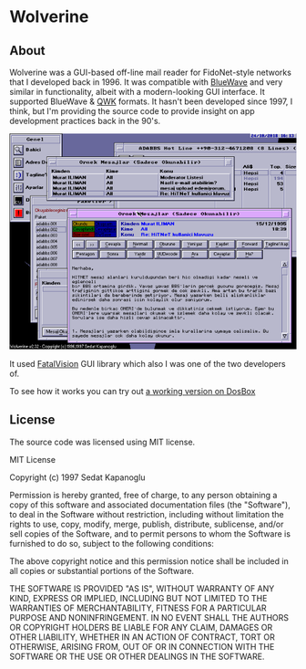 # Wolverine

## About
Wolverine was a GUI-based off-line mail reader for FidoNet-style networks that I developed back in 1996. 
It was compatible with [BlueWave](https://en.wikipedia.org/wiki/Blue_Wave)  and very similar in functionality, 
albeit with a modern-looking GUI interface. It supported BlueWave & [QWK](https://en.wikipedia.org/wiki/QWK_(file_format)) 
formats. It hasn't been developed since 1997, I think, but I'm providing the source code to provide 
insight on app development practices back in the 90's.

![Wolverine Screenshot](https://github.com/ssg/wolverine/blob/master/wolverine-230-screenshot.png?raw=true)

It used [FatalVision](https://github.com/ssg/fatalvision) GUI library which also I was one of the two developers of.

To see how it works you can try out [a working version on DosBox](https://github.com/ssg/wolverine/releases)

## License
The source code was licensed using MIT license.

MIT License

Copyright (c) 1997 Sedat Kapanoglu

Permission is hereby granted, free of charge, to any person obtaining a copy
of this software and associated documentation files (the "Software"), to deal
in the Software without restriction, including without limitation the rights
to use, copy, modify, merge, publish, distribute, sublicense, and/or sell
copies of the Software, and to permit persons to whom the Software is
furnished to do so, subject to the following conditions:

The above copyright notice and this permission notice shall be included in all
copies or substantial portions of the Software.

THE SOFTWARE IS PROVIDED "AS IS", WITHOUT WARRANTY OF ANY KIND, EXPRESS OR
IMPLIED, INCLUDING BUT NOT LIMITED TO THE WARRANTIES OF MERCHANTABILITY,
FITNESS FOR A PARTICULAR PURPOSE AND NONINFRINGEMENT. IN NO EVENT SHALL THE
AUTHORS OR COPYRIGHT HOLDERS BE LIABLE FOR ANY CLAIM, DAMAGES OR OTHER
LIABILITY, WHETHER IN AN ACTION OF CONTRACT, TORT OR OTHERWISE, ARISING FROM,
OUT OF OR IN CONNECTION WITH THE SOFTWARE OR THE USE OR OTHER DEALINGS IN THE
SOFTWARE.
